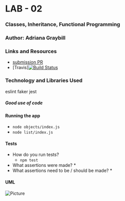 # LAB - 02

### Classes, Inheritance, Functional Programming

### Author: Adriana Graybill

### Links and Resources
* [submission PR](https://github.com/adriana-401-advanced-javascript/lab-02/pull/1)
* [Travis][![Build Status](https://travis-ci.com/adriana-401-advanced-javascript/lab-01.svg?branch=master)](https://travis-ci.com/adriana-401-advanced-javascript/lab-02)

### Technology and Libraries Used
eslint
faker
jest

##### Good use of code


#### Running the app
* `node objects/index.js`
* `node list/index.js`
  
#### Tests
* How do you run tests?
  * `npm test`
* What assertions were made?
  * 
* What assertions need to be / should be made?
  * 

#### UML
![Picture](file.png "VSC Screenshot")
